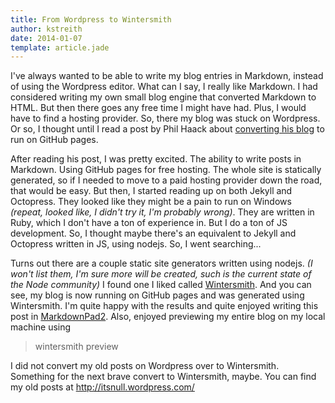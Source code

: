 ```yaml
---
title: From Wordpress to Wintersmith 
author: kstreith 
date: 2014-01-07
template: article.jade
---
```


I've always wanted to be able to write my blog entries in Markdown, instead of using the Wordpress editor. What can I say, I really like Markdown. I had considered writing my own small blog engine that converted Markdown to HTML. But then there goes any free time I might have had. Plus, I would have to find a hosting provider. So, there my blog was stuck on Wordpress. Or so, I thought until I read a post by Phil Haack about [converting his blog](http://haacked.com/archive/2013/12/02/dr-jekyll-and-mr-haack/) to run on GitHub pages.

After reading his post, I was pretty excited. The ability to write posts in Markdown. Using GitHub pages for free hosting. The whole site is statically generated, so if I needed to move to a paid hosting provider down the road, that would be easy. But then, I started reading up on both Jekyll and Octopress. They looked like they might be a pain to run on Windows *(repeat, looked like, I didn't try it, I'm probably wrong)*. They are written in Ruby, which I don't have a ton of experience in. But I do a ton of JS development. So, I thought maybe there's an equivalent to Jekyll and Octopress written in JS, using nodejs.  So, I went searching...

Turns out there are a couple static site generators written using nodejs. *(I won't list them, I'm sure more will be created, such is the current state of the Node community)* I found one I liked called [Wintersmith](http://wintersmith.io/). And you can see, my blog is now running on GitHub pages and was generated using Wintersmith. I'm quite happy with the results and quite enjoyed writing this post in [MarkdownPad2](http://markdownpad.com). Also, enjoyed previewing my entire blog on my local machine using 
> wintersmith preview

I did not convert my old posts on Wordpress over to Wintersmith. Something for the next brave convert to Wintersmith, maybe. You can find my old posts at http://itsnull.wordpress.com/